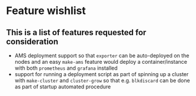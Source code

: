 # Feature wishlist

## This is a list of features requested for consideration

* AMS deployment support so that `exporter` can be auto-deployed on the nodes and an easy `make-ams` feature would deploy a container/instance with both `prometheus` and `grafana` installed
* support for running a deployment script as part of spinning up a cluster with `make-cluster` and `cluster-grow` so that e.g. `blkdiscard` can be done as part of startup automated procedure
